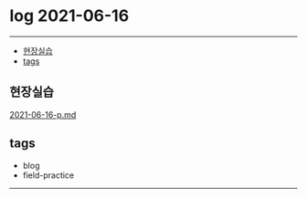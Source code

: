 # log 2021-06-16

--------------------------

- [현장실습](#현장실습)
- [tags](#tags)


## 현장실습

[2021-06-16-p.md](./2021-06-16-p.md)


## tags
- blog
- field-practice

--------------------------

